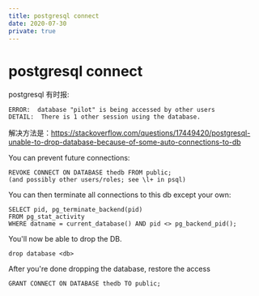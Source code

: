 ```yaml
---
title: postgresql connect
date: 2020-07-30
private: true
---
```

# postgresql connect
postgresql 有时报:

    ERROR:  database "pilot" is being accessed by other users
    DETAIL:  There is 1 other session using the database.

解决方法是：https://stackoverflow.com/questions/17449420/postgresql-unable-to-drop-database-because-of-some-auto-connections-to-db

You can prevent future connections:

    REVOKE CONNECT ON DATABASE thedb FROM public;
    (and possibly other users/roles; see \l+ in psql)

You can then terminate all connections to this db except your own:

    SELECT pid, pg_terminate_backend(pid) 
    FROM pg_stat_activity 
    WHERE datname = current_database() AND pid <> pg_backend_pid();

You'll now be able to drop the DB.

    drop database <db>

After you're done dropping the database, restore the access

    GRANT CONNECT ON DATABASE thedb TO public;